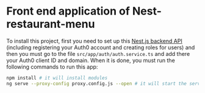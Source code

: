# Front end application of Nest-restaurant-menu

To install this project, first you need to set up this [Nest.js backend API](https://github.com/auth0-blog/nest-restaurant-api) (including registering your Auth0 account and creating roles for users) and then you must go to the file `src/app/auth/auth.service.ts` and add there your Auth0 client ID and domain. When it is done, you must run the following commands to run this app:

```bash
npm install # it will install modules
ng serve --proxy-config proxy.config.js --open # it will start the server with the config proxy and open it on browser.
```
